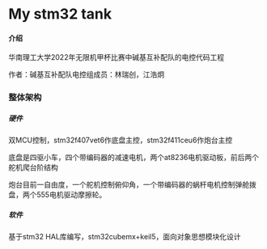 # My stm32 tank

#### 介绍
华南理工大学2022年无限机甲杯比赛中碱基互补配队的电控代码工程

作者：碱基互补配队电控组成员：林瑞创，江浩炯

### 整体架构

##### 硬件

双MCU控制，stm32f407vet6作底盘主控，stm32f411ceu6作炮台主控

底盘是四驱小车，四个带编码器的减速电机，两个at8236电机驱动板，前后两个舵机爬台阶结构

炮台目前一自由度，一个舵机控制俯仰角，一个带编码器的蜗杆电机控制弹舱拨盘，两个555电机驱动摩擦轮。

##### 软件

基于stm32 HAL库编写，stm32cubemx+keil5，面向对象思想模块化设计





#### 

